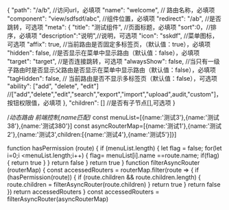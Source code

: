 {
  "path": "/a/b", //访问url，必填项
  "name": "welcome", // 路由名称，必填项
  "component": "view/sdfsdf/abc", //组件位置，必填项
  "redirect": "/ab", //是否跳转，可选项
  "meta": {
    "title": "测试组件", //页面标题，必填项
    "sort":0，//排序，必填项
    "description":"说明",//说明，可选项
    "icon": "sskdf", //菜单图标，可选项
    "affix": true, //当前路由是否固定多标签页，（默认值：true），必填项
    "hidden": false, //是否显示在菜单中显示路由（默认值：false），必填项
    "target": "target", //是否连接跳转，可选项
    "alwaysShow": false, //当只有一级子路由时是否显示父路由是否显示在菜单中显示路由（默认值：false），必填项
    "tagHidden": false, // 当前路由是否不显示多标签页（默认值：false），可选项
    "ability": ["add", "delete", "edit"] //["add","delete","edit","search","export","import","upload",audit,"custom"]，按钮权限值，必填项
  },
  "children": [] //是否有子节点[],可选项
}

/*动态路由 前端控制,name匹配*/
const menuList=[{name:'测试3'},{name:'测试38'},{name:'测试380'}]
const asyncRouterMap=[{name:'测试1'},{name:'测试2'},{name:'测试3',children:[{name:'测试4'},{name:'测试5'}]}]

function hasPermission (route) {
  if (menuList.length) {
    let flag = false;
    for(let i=0;i <menuList.length;i++) {
      flag= menuList[i].name ==route.name;
      if(flag) {
        return true
      }
    }
    return false
  }
  return true
}
function filterAsyncRouter (routerMap) {
  const accessedRouters = routerMap.filter(route => {
    if (hasPermission(route)) {
      if (route.children && route.children.length) {
        route.children = filterAsyncRouter(route.children)
      }
      return true
    }
    return false
  })
  return accessedRouters
}
const accessedRouters = filterAsyncRouter(asyncRouterMap)
